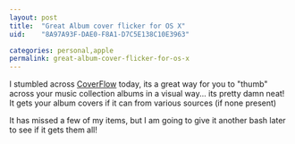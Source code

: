 ```yaml
---
layout: post
title:  "Great Album cover flicker for OS X"
uid:	"8A97A93F-DAE0-F8A1-D7C5E138C10E3963"

categories: personal,apple
permalink: great-album-cover-flicker-for-os-x
---
```

I stumbled across <a href="http://www.steelskies.com/coverflow/" target="_blank">CoverFlow</a> today, its a great way for you to "thumb" across your music collection albums in a visual way... its pretty damn neat! It gets your album covers if it can from various sources (if none present)

It has missed a few of my items, but I am going to give it another bash later to see if it gets them all!